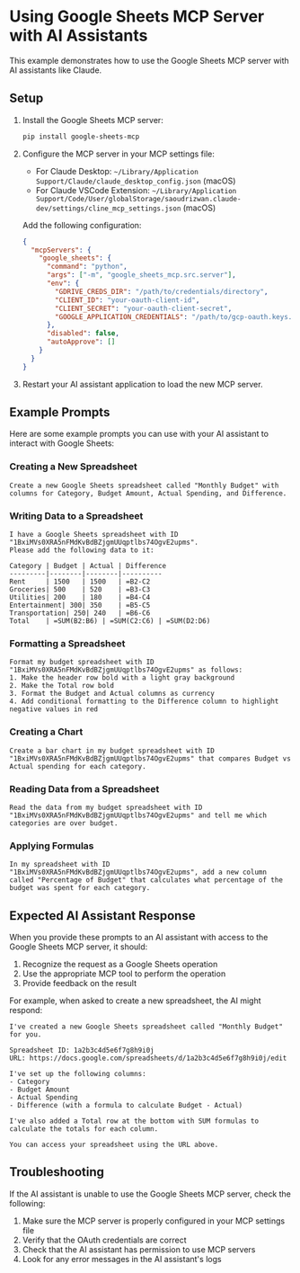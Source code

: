 # Using Google Sheets MCP Server with AI Assistants

This example demonstrates how to use the Google Sheets MCP server with AI assistants like Claude.

## Setup

1. Install the Google Sheets MCP server:
   ```bash
   pip install google-sheets-mcp
   ```

2. Configure the MCP server in your MCP settings file:
   - For Claude Desktop: `~/Library/Application Support/Claude/claude_desktop_config.json` (macOS)
   - For Claude VSCode Extension: `~/Library/Application Support/Code/User/globalStorage/saoudrizwan.claude-dev/settings/cline_mcp_settings.json` (macOS)

   Add the following configuration:
   ```json
   {
     "mcpServers": {
       "google_sheets": {
         "command": "python",
         "args": ["-m", "google_sheets_mcp.src.server"],
         "env": {
           "GDRIVE_CREDS_DIR": "/path/to/credentials/directory",
           "CLIENT_ID": "your-oauth-client-id",
           "CLIENT_SECRET": "your-oauth-client-secret",
           "GOOGLE_APPLICATION_CREDENTIALS": "/path/to/gcp-oauth.keys.json"
         },
         "disabled": false,
         "autoApprove": []
       }
     }
   }
   ```

3. Restart your AI assistant application to load the new MCP server.

## Example Prompts

Here are some example prompts you can use with your AI assistant to interact with Google Sheets:

### Creating a New Spreadsheet

```
Create a new Google Sheets spreadsheet called "Monthly Budget" with columns for Category, Budget Amount, Actual Spending, and Difference.
```

### Writing Data to a Spreadsheet

```
I have a Google Sheets spreadsheet with ID "1BxiMVs0XRA5nFMdKvBdBZjgmUUqptlbs74OgvE2upms". 
Please add the following data to it:

Category | Budget | Actual | Difference
---------|--------|--------|----------
Rent     | 1500   | 1500   | =B2-C2
Groceries| 500    | 520    | =B3-C3
Utilities| 200    | 180    | =B4-C4
Entertainment| 300| 350    | =B5-C5
Transportation| 250| 240   | =B6-C6
Total    | =SUM(B2:B6) | =SUM(C2:C6) | =SUM(D2:D6)
```

### Formatting a Spreadsheet

```
Format my budget spreadsheet with ID "1BxiMVs0XRA5nFMdKvBdBZjgmUUqptlbs74OgvE2upms" as follows:
1. Make the header row bold with a light gray background
2. Make the Total row bold
3. Format the Budget and Actual columns as currency
4. Add conditional formatting to the Difference column to highlight negative values in red
```

### Creating a Chart

```
Create a bar chart in my budget spreadsheet with ID "1BxiMVs0XRA5nFMdKvBdBZjgmUUqptlbs74OgvE2upms" that compares Budget vs Actual spending for each category.
```

### Reading Data from a Spreadsheet

```
Read the data from my budget spreadsheet with ID "1BxiMVs0XRA5nFMdKvBdBZjgmUUqptlbs74OgvE2upms" and tell me which categories are over budget.
```

### Applying Formulas

```
In my spreadsheet with ID "1BxiMVs0XRA5nFMdKvBdBZjgmUUqptlbs74OgvE2upms", add a new column called "Percentage of Budget" that calculates what percentage of the budget was spent for each category.
```

## Expected AI Assistant Response

When you provide these prompts to an AI assistant with access to the Google Sheets MCP server, it should:

1. Recognize the request as a Google Sheets operation
2. Use the appropriate MCP tool to perform the operation
3. Provide feedback on the result

For example, when asked to create a new spreadsheet, the AI might respond:

```
I've created a new Google Sheets spreadsheet called "Monthly Budget" for you.

Spreadsheet ID: 1a2b3c4d5e6f7g8h9i0j
URL: https://docs.google.com/spreadsheets/d/1a2b3c4d5e6f7g8h9i0j/edit

I've set up the following columns:
- Category
- Budget Amount
- Actual Spending
- Difference (with a formula to calculate Budget - Actual)

I've also added a Total row at the bottom with SUM formulas to calculate the totals for each column.

You can access your spreadsheet using the URL above.
```

## Troubleshooting

If the AI assistant is unable to use the Google Sheets MCP server, check the following:

1. Make sure the MCP server is properly configured in your MCP settings file
2. Verify that the OAuth credentials are correct
3. Check that the AI assistant has permission to use MCP servers
4. Look for any error messages in the AI assistant's logs
